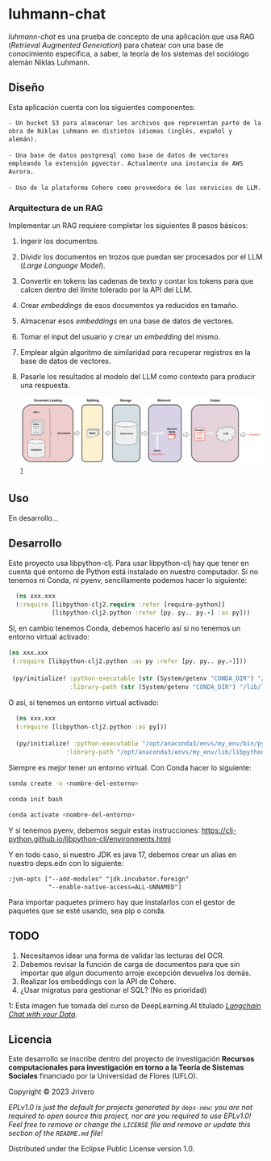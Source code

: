 # luhmann-chat

*luhmann-chat* es una prueba de concepto de una aplicación que usa RAG (*Retrieval Augmented Generation*) para chatear con una base de conocimiento específica, a saber, la teoría de los sistemas del sociólogo alemán Niklas Luhmann.

## Diseño

Esta aplicación cuenta con los siguientes componentes:

    - Un bucket S3 para almacenar los archivos que representan parte de la obra de Niklas Luhmann en distintos idiomas (inglés, español y alemán).

    - Una base de datos postgresql como base de datos de vectores empleando la extensión pgvector. Actualmente una instancia de AWS Aurora.

    - Uso de la plataforma Cohere como proveedora de los servicios de LLM.

### Arquitectura de un RAG

Implementar un RAG requiere completar los siguientes 8 pasos básicos:

1. Ingerir los documentos.
2. Dividir los documentos en trozos que puedan ser procesados por el LLM (*Large Language Model*).
3. Convertir en tokens las cadenas de texto y contar los tokens para que calcen dentro del límite tolerado por la API del LLM.
4. Crear *embeddings*  de esos documentos ya reducidos en tamaño.
5. Almacenar esos *embeddings* en una base de datos de vectores.
6. Tomar el input del usuario y crear un *embedding* del mismo. 
7. Emplear algún algoritmo de similaridad para recuperar registros en la base de datos de vectores.
8. Pasarle los resultados al modelo del LLM como contexto para producir una respuesta.

   ![](resources/RAG-flow.jpeg) <sup>[1](#nota)</sup>

## Uso

En desarrollo...

## Desarrollo

Este proyecto usa libpython-clj. Para usar libpython-clj hay que tener en cuenta qué entorno de Python está instalado en nuestro computador.
Si no tenemos ni Conda, ni pyenv, sencillamente podemos hacer lo siguiente:

```clojure 
  (ns xxx.xxx
  (:require [libpython-clj2.require :refer [require-python]]
            [libpython-clj2.python :refer [py. py.. py.-] :as py]))
 ```
 Si, en cambio tenemos Conda, debemos hacerlo así si no tenemos un entorno virtual activado:

 ```clojure
 (ns xxx.xxx
  (:require [libpython-clj2.python :as py :refer [py. py.. py.-]]))

  (py/initialize! :python-executable (str (System/getenv "CONDA_DIR") "/bin/python3.10") 
                  :library-path (str (System/getenv "CONDA_DIR") "/lib/libpython3.10.so"))
 ```
  O así, si tenemos un entorno virtual activado:
```clojure 
  (ns xxx.xxx
  (:require [libpython-clj2.python :as py]))
  
  (py/initialize! :python-executable "/opt/anaconda3/envs/my_env/bin/python3.7"
                :library-path "/opt/anaconda3/envs/my_env/lib/libpython3.7m.so")
```
Siempre es mejor tener un entorno virtual. Con Conda hacer lo siguiente:

 ```bash
 conda create -n <nombre-del-entorno>
 ```
 
 ```bash
 conda init bash
 ```

 ```bash
 conda activate <nombre-del-entorno>
 ```

Y si tenemos pyenv, debemos seguir estas instrucciones: https://clj-python.github.io/libpython-clj/environments.html

Y en todo caso, si nuestro JDK es java 17, debemos crear un alias en nuestro deps.edn con lo siguiente:

```edn 
:jvm-opts ["--add-modules" "jdk.incubator.foreign"
           "--enable-native-access=ALL-UNNAMED"]
```
Para importar paquetes primero hay que instalarlos con el gestor de paquetes que se esté usando, sea pip o conda. 

## TODO

1. Necesitamos idear una forma de validar las lecturas del OCR.
2. Debemos revisar la función de carga de documentos para que sin importar que algun documento arroje excepción devuelva los demás.
3. Realizar los embeddings con la API de Cohere.
4. ¿Usar migratus para gestionar el SQL? (No es prioridad)

<a name="nota">1</a>: Esta imagen fue tomada del curso de DeepLearning.AI titulado [*Langchain Chat with your Data*](https://learn.deeplearning.ai/langchain-chat-with-your-data).

## Licencia

Este desarrollo se inscribe dentro del proyecto de investigación **Recursos computacionales para investigación en torno a la Teoría de Sistemas Sociales** financiado por la Universidad de Flores (UFLO).

Copyright © 2023 Jrivero

_EPLv1.0 is just the default for projects generated by `deps-new`: you are not_
_required to open source this project, nor are you required to use EPLv1.0!_
_Feel free to remove or change the `LICENSE` file and remove or update this_
_section of the `README.md` file!_

Distributed under the Eclipse Public License version 1.0.

